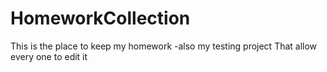 # HomeworkCollection
This is the place to keep my homework
-also my testing project That allow every one to edit it
